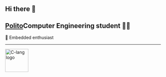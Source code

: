 ## Hi there 👋

## [Polito](https://www.polito.it)Computer Engineering student 👩‍💻 

💾 Embedded enthusiast

---
<div style="width: 2100px; height: 75px; display: flex; justify-content: space-between; align-items: center;">
    <a>
        <img src="https://external-content.duckduckgo.com/iu/?u=https%3A%2F%2Fwww.pngkit.com%2Fpng%2Ffull%2F101-1010012_download-png.png&f=1&nofb=1&ipt=c59609bc0540269d0897694fd35ef39e9fe8d85d3554e39d9f13c1fb6bccae3e&ipo=images"
            alt = "C-lang logo" height="75px">
    </a>
    <a href="https://c3-lang.org/">
        <img src="https://c3-lang.org/logo.svg"
            alt = "Rust-lang logo" height="99%">
    </a>
    <a href="https://www.rust-lang.org/">
        <img src="https://external-content.duckduckgo.com/iu/?u=https%3A%2F%2Flogodix.com%2Flogo%2F700854.png&f=1&nofb=1&ipt=8c64c8ad080d73f21aeb68275b8bdc6a962f5ee2b155a7c45e35e94c2aa40906&ipo=images"
            alt = "Rust-lang logo" height="100%">
    </a>
</div>
